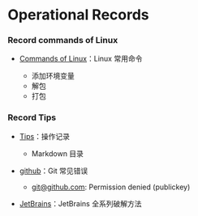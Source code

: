# Operational Records

### Record commands of Linux

- [Commands of Linux](https://github.com/breky/notes/blob/master/Linux/common.md)：Linux 常用命令

  - 添加环境变量
  - 解包
  - 打包

### Record Tips

- [Tips](https://github.com/breky/notes/tree/master/Tips/Tips.md)：操作记录
  
  - Markdown 目录
  
- [github](https://github.com/breky/notes/tree/master/Tips/github.md)：Git 常见错误
  
  - git@github.com: Permission denied (publickey)

- [JetBrains](https://github.com/breky/notes/tree/master/Tips/JetBrains.md)：JetBrains 全系列破解方法

